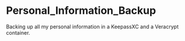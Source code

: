 # Personal_Information_Backup
Backing up all my personal information in a KeepassXC and a Veracrypt container.
